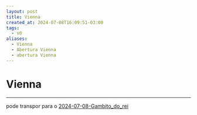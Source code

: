 ```yaml
---
layout: post
title: Vienna
created_at: 2024-07-08T16:09:51-03:00
tags:
  - v0
aliases:
  - Vienna
  - Abertura Vienna
  - abertura Vienna
---
```

# Vienna
---

pode transpor para o [2024-07-08-Gambito_do_rei](_draft/2024/08/2024-07-08-Gambito_do_rei.md)